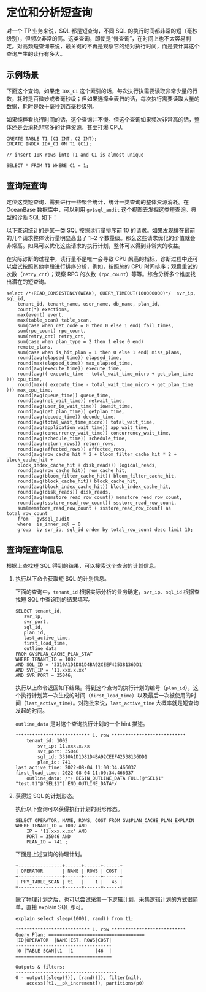 # 定位和分析短查询

对一个 TP 业务来说，SQL 都是短查询，不同 SQL 的执行时间都非常的短（毫秒级别），但频次非常的高。这类查询，即使是“慢查询”，在时间上也不太容易判定。对高频短查询来说，最关键的不再是观察它的绝对执行时间，而是要计算这个查询产生的读行有多大。

## 示例场景

下面这个查询，如果走 `IDX_C1` 这个索引的话，每次执行执需要读取非常少量的行数，耗时是百微妙或者毫秒级；但如果选择全表扫的话，每次执行需要读取大量的数据，耗时是数十毫秒到百毫秒级别。

如果纯粹看执行时间的话，这个查询并不慢。但这个查询如果频次非常高的话，整体还是会消耗非常多的计算资源，甚至打爆 CPU。

```
CREATE TABLE T1 (C1 INT, C2 INT);
CREATE INDEX IDX_C1 ON T1 (C1);

// insert 10K rows into T1 and C1 is almost unique

SELECT * FROM T1 WHERE C1 = 1;
```

## 查询短查询

定位这类短查询，需要进行一些聚合统计，统计一类查询的整体资源消耗。在 OceanBase 数据库中，可以利用 `gv$sql_audit` 这个视图去发掘这类短查询。典型的诊断 SQL 如下：

以下查询统计的是某一类 SQL 按照读行量排序前 10 的请求。如果发现排在最前的几个请求整体读行量明显高出了 1~2 个数量级。那么这些请求优化的价值就会非常高。如果可以优化这些请求的执行计划，整体可以得到非常大的收益。

在实际诊断的过程中，读行量不是唯一会导致 CPU 飙高的指标，诊断过程中还可以尝试按照其他字段进行排序分析，例如，按照总的 CPU 时间排序；观察重试的次数（`retry_cnt`）；观察 RPC 的次数（`rpc_count`）等等。综合分析多个维度找出潜在的短查询。

```
select /*+READ_CONSISTENCY(WEAK), QUERY_TIMEOUT(100000000)*/  svr_ip, sql_id, 
    tenant_id, tenant_name, user_name, db_name, plan_id,
    count(*) exections, 
    max(event) event, 
    max(table_scan) table_scan, 
    sum(case when ret_code = 0 then 0 else 1 end) fail_times, 
    sum(rpc_count) rpc_count, 
    sum(retry_cnt) retry_cnt, 
    sum(case when plan_type = 2 then 1 else 0 end) 
    remote_plans, 
    sum(case when is_hit_plan = 1 then 0 else 1 end) miss_plans, 
    round(avg(elapsed_time)) elapsed_time, 
    round(max(elapsed_time)) max_elapsed_time, 
    round(avg(execute_time)) execute_time, 
    round(avg(( execute_time - total_wait_time_micro + get_plan_time ))) cpu_time, 
    round(max(( execute_time - total_wait_time_micro + get_plan_time ))) max_cpu_time, 
    round(avg(queue_time)) queue_time, 
    round(avg(net_wait_time)) netwait_time, 
    round(avg(user_io_wait_time)) iowait_time, 
    round(avg(get_plan_time)) getplan_time, 
    round(avg(decode_time)) decode_time, 
    round(avg(total_wait_time_micro)) total_wait_time, 
    round(avg(application_wait_time)) app_wait_time, 
    round(avg(concurrency_wait_time)) concurrency_wait_time, 
    round(avg(schedule_time)) schedule_time, 
    round(avg(return_rows)) return_rows, 
    round(avg(affected_rows)) affected_rows, 
    round(avg(row_cache_hit * 2 + bloom_filter_cache_hit * 2 + block_cache_hit + 
    block_index_cache_hit + disk_reads)) logical_reads, 
    round(avg(row_cache_hit)) row_cache_hit, 
    round(avg(bloom_filter_cache_hit)) bloom_filter_cache_hit, 
    round(avg(block_cache_hit)) block_cache_hit, 
    round(avg(block_index_cache_hit)) block_index_cache_hit, 
    round(avg(disk_reads)) disk_reads, 
    round(avg(memstore_read_row_count)) memstore_read_row_count, 
    round(avg(ssstore_read_row_count)) ssstore_read_row_count,
    sum(memstore_read_row_count + ssstore_read_row_count) as total_row_count
    from   gv$sql_audit
    where  is_inner_sql = 0
    group  by svr_ip, sql_id order by total_row_count desc limit 10;
```

## 查询短查询信息

根据上查找短 SQL 得到的结果，可以搜索这个查询的计划信息。

1. 执行以下命令获取短 SQL 的计划信息。

    下面的查询中，`tenant_id` 根据实际分析的业务确定，`svr_ip`、`sql_id` 根据查找短 SQL 中查询到的结果填写。

    ```
    SELECT tenant_id,
       svr_ip,
       svr_port,
       sql_id,
       plan_id,
       last_active_time,
       first_load_time,
       outline_data
    FROM GV$PLAN_CACHE_PLAN_STAT
    WHERE TENANT_ID = 1002
    AND SQL_ID = '3310A1D1D81D4BA92CEEF42538136DD1'
    AND SVR_IP = '11.xxx.x.xx'
    AND SVR_PORT = 35046;
    ```

    执行以上命令返回如下结果。得到这个查询的执行计划的编号（`plan_id`），这个执行计划第一次生成的时间（`first_load_time`）以及最后一次被使用的时间（`last_active_time`）。对跑批来说，`last_active_time` 大概率就是短查询发起的时间。

    `outline_data` 是对这个查询执行计划的一个 hint 描述。

    ```
    *************************** 1. row ***************************
        tenant_id: 1002
            svr_ip: 11.xxx.x.xx
            svr_port: 35046
            sql_id: 3310A1D1D81D4BA92CEEF42538136DD1
            plan_id: 741
    last_active_time: 2022-08-04 11:00:34.466037
    first_load_time: 2022-08-04 11:00:34.466037
        outline_data: /*+ BEGIN_OUTLINE_DATA FULL(@"SEL$1" "test.t1"@"SEL$1") END_OUTLINE_DATA*/
    ```

2. 获得短 SQL 的计划形态。

    执行以下查询可以获得执行计划的树形形态。

    ```
    SELECT OPERATOR, NAME, ROWS, COST FROM GV$PLAN_CACHE_PLAN_EXPLAIN
    WHERE TENANT_ID = 1002 AND
        IP = '11.xxx.x.xx' AND
        PORT = 35046 AND
        PLAN_ID = 741 ;
    ```

    下面是上述查询的物理计划。

    ```
    +----------------+------+------+------+
    | OPERATOR       | NAME | ROWS | COST |
    +----------------+------+------+------+
    | PHY_TABLE_SCAN | t1   |    1 |   45 |
    +----------------+------+------+------+
    ```

    除了物理计划之后，也可以尝试采集一下逻辑计划，采集逻辑计划的方式很简单，直接 explain SQL 即可。

    ```
    explain select sleep(1000), rand() from t1;

    *************************** 1. row ***************************
    Query Plan: ===================================
    |ID|OPERATOR  |NAME|EST. ROWS|COST|
    -----------------------------------
    |0 |TABLE SCAN|t1  |1        |46  |
    ===================================

    Outputs & filters:
    -------------------------------------
    0 - output([sleep(?)], [rand()]), filter(nil),
        access([t1.__pk_increment]), partitions(p0)
    ```

